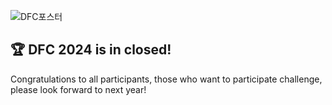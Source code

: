 ![DFC포스터](https://github.com/user-attachments/assets/cf73fd3c-0ecd-4ded-9330-8a296c3e6a99)


## 🏆 DFC 2024 is in closed!

Congratulations to all participants, those who want to participate challenge, please look forward to next year!

